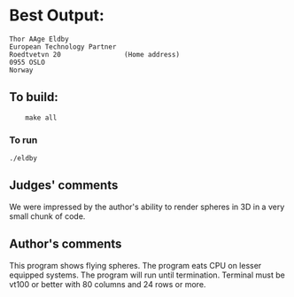 # Best Output:

    Thor AAge Eldby
    European Technology Partner
    Roedtvetvn 20                (Home address)
    0955 OSLO
    Norway

## To build:

        make all

### To run

	./eldby 

## Judges' comments

We were impressed by the author's ability to render spheres in 3D 
in a very small chunk of code.

## Author's comments

This program shows flying spheres. The program eats CPU on lesser
equipped systems. The program will run until termination. Terminal 
must be vt100 or better with 80 columns and 24 rows or more.
